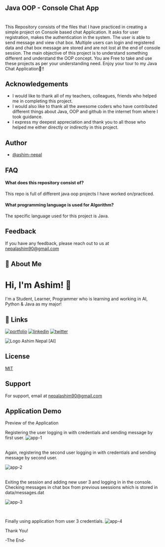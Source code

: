 ## Java OOP - Console Chat App
# 

This Repository consists of the files that I have practiced in creating a simple project on Console based chat Application. It asks for user registration, makes the authentication in the system. The user is able to send message and view chat box. Multiple users can login and registered data and chat box message are stored and are not lost at the end of console session. The main objective of this project is to understand something different and understand the OOP concept. You are Free to take and use these projects as per your understanding need. Enjoy your tour to my Java Chat Application🌾!!



## Acknowledgements

- I would like to thank all of my teachers, colleagues, friends who helped me in completing this project.
- I would also like to thank all the awesome coders who have contributed different things about Java, OOP and github in the internet from where I took guidance.
- I express my deepest appreciation and thank you to all those who helped me either directly or indirectly in this project.  


## Author

- [@ashim-nepal](https://www.github.com/ashim-nepal)

## FAQ

#### What does this repository consist of?

This repo is full of different java oop projects I have worked on/practiced.


#### What programming language is used for Algorithm?

The specific language used for this project is Java.

## Feedback

If you have any feedback, please reach out to us at nepalashim90@gmail.com


## 🚀 About Me
# Hi, I'm Ashim! 👋
I'm a Student, Learner, Programmer who is learning and working in AI, Python & Java as my major!



## 🔗 Links
[![portfolio](https://img.shields.io/badge/my_portfolio-000?style=for-the-badge&logo=ko-fi&logoColor=white)](https://ashimnepal.com.np/)
[![linkedin](https://img.shields.io/badge/linkedin-0A66C2?style=for-the-badge&logo=linkedin&logoColor=white)](https://www.linkedin.com/in/ashim-nepal)
[![twitter](https://img.shields.io/badge/twitter-1DA1F2?style=for-the-badge&logo=twitter&logoColor=white)](https://twitter.com/asnp_ash)

![Logo](https://github.com/ashim-nepal/images/blob/main/logoNewNobg.png?raw=true)
Ashim Nepal [AI]

## License

[MIT](https://choosealicense.com/licenses/mit/)

## Support

For support, email at nepalashim90@gmail.com


## Application Demo

Preview of the Application

Registering the user logging in with credentials and sending message by first user.
![app-1](https://github.com/ashim-nepal/Java-OOP-Projects/blob/main/ChatAppOOP/screenshots/Screenshot%202024-07-04%20175833.png)

<br>
Again, registering the second user logging in with credentials and sending message by second user.

![app-2](https://github.com/ashim-nepal/Java-OOP-Projects/blob/main/ChatAppOOP/screenshots/Screenshot%202024-07-04%20180357.png)

<br>
Exiting the session and adding new user 3 and logging in in the console. Checking messages in chat box from previous seessions which is stored in data/messages.dat

![app-3](https://github.com/ashim-nepal/Java-OOP-Projects/blob/main/ChatAppOOP/screenshots/Screenshot%202024-07-04%20180536.png)

<br>

Finally using application from user 3 credentials.
![app-4](https://github.com/ashim-nepal/Java-OOP-Projects/blob/main/ChatAppOOP/screenshots/Screenshot%202024-07-04%20180549.png)


Thank You!


-The End-


